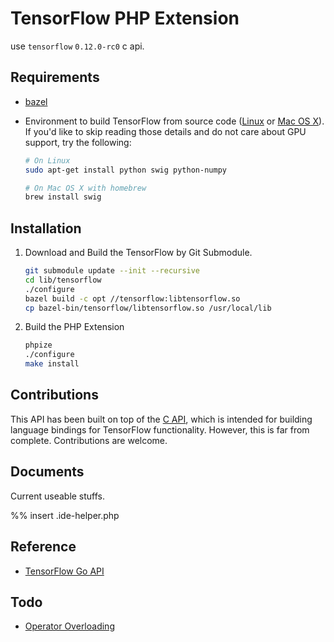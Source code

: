 TensorFlow PHP Extension
========================

use `tensorflow` `0.12.0-rc0` c api.

## Requirements

- [bazel](https://www.bazel.build/versions/master/docs/install.html)
- Environment to build TensorFlow from source code
  ([Linux](https://www.tensorflow.org/versions/master/get_started/os_setup.html#prepare-environment-for-linux)
  or [Mac OS
  X](https://www.tensorflow.org/versions/master/get_started/os_setup.html#prepare-environment-for-mac-os-x)).
  If you'd like to skip reading those details and do not care about GPU
  support, try the following:

  ```sh
  # On Linux
  sudo apt-get install python swig python-numpy

  # On Mac OS X with homebrew
  brew install swig
  ```

## Installation

1. Download and Build the TensorFlow by Git Submodule.

   ```sh
   git submodule update --init --recursive
   cd lib/tensorflow
   ./configure
   bazel build -c opt //tensorflow:libtensorflow.so
   cp bazel-bin/tensorflow/libtensorflow.so /usr/local/lib
   ```

2. Build the PHP Extension

   ```sh
   phpize
   ./configure
   make install
   ```

## Contributions

This API has been built on top of the [C API](https://www.tensorflow.org/code/tensorflow/c/c_api.h),
which is intended for building language bindings for TensorFlow functionality.
However, this is far from complete. Contributions are welcome.

## Documents

Current useable stuffs.

%% insert .ide-helper.php

## Reference

- [TensorFlow Go API](https://github.com/tensorflow/tensorflow/tree/master/tensorflow/go)

## Todo

- [Operator Overloading](https://github.com/php/pecl-php-operator)
